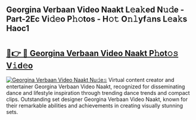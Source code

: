 ## Georgina Verbaan Video Naakt L𝚎a𝚔ed N𝚞𝚍e - Part-2Ec Vi𝚍𝚎o P𝚑𝚘tos - H𝚘𝚝 O𝚗𝚕yf𝚊ns L𝚎a𝚔s Haoc1

# <h2><a href="http://kfbde38.oniu.top/?m=Georgina+Verbaan+Video+Naakt">🔗👉 🔴 Georgina Verbaan Video Naakt P𝚑ot𝚘𝚜 V𝚒d𝚎o</a></h2>

[![Georgina Verbaan Video Naakt Nu𝚍e𝚜](https://i.imgur.com/0qMVB7G.gif)](http://kfbde38.oniu.top/?m=Georgina+Verbaan+Video+Naakt)
Virtual content creator and entertainer Georgina Verbaan Video Naakt, recognized for disseminating dance and lifestyle inspiration through trending dance trends and compact clips. Outstanding set designer Georgina Verbaan Video Naakt, known for their remarkable abilities and achievements in creating visually stunning sets.  
